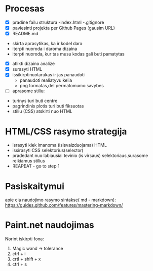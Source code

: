 # Procesas

- [x] pradine failu struktura
  -index.html
  -.gitignore
- [x] paviesinti projekta per Github Pages (gausim URL)
- [x] README.md
- skirta aprasytikas, ka ir  kodel daro
- iterpti nuoroda i daroma dizaina
- iterpti nuoroda, kur tas musu kodas gali buti pamatytas
- [x] atlikti dizaino analize
- [x] surasyti HTML
- [x] issikirptinuotarukas ir jas panaudoti
  - panaudoti realiatyvu kelia
  - png formatas,del permatomumo savybes
- [ ] aprasome stiliu:
 - turinys turi buti centre
 - pagrindinis plotis turi buti fiksuotas 
 - stiliu (CSS) atskirti nuo HTML

# HTML/CSS rasymo strategija

- israsyti kiek imanoma (isisvaizduojama) HTML
- issirasyti CSS selektorius(selector)
- pradedant nuo labiausiai tevinio (is virsaus) selektoriaus,surasome reikiamus stilius
- REAPEAT - go to step 1

# Pasiskaitymui

apie cia naudojimo rasymo sintakse( md - markdown):
https://guides.github.com/features/mastering-markdown/

# Paint.net naudojimas

Norint iskirpti fona:
1. Magic wand -> tolerance
2. ctrl + i
3. crtl + shift + x
4. ctrl + s
